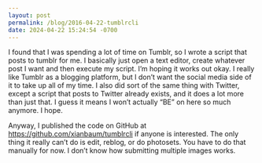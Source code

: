 ```yaml
---
layout: post
permalink: /blog/2016-04-22-tumblrcli
date: 2024-04-22 15:24:54 -0700
---
```


I found that I was spending a lot of time on Tumblr, so I wrote a script that posts to tumblr for me. I basically just open a text editor, create whatever post I want and then execute my script. I’m hoping it works out okay. I really like Tumblr as a blogging platform, but I don’t want the social media side of it to take up all of my time. I also did sort of the same thing with Twitter, except a script that posts to Twitter already exists, and it does a lot more than just that. I guess it means I won’t actually “BE” on here so much anymore. I hope.

Anyway, I published the code on GitHub at <https://github.com/xianbaum/tumblrcli> if anyone is interested. The only thing it really can’t do is edit, reblog, or do photosets. You have to do that manually for now. I don’t know how submitting multiple images works.

